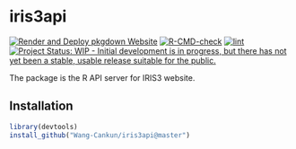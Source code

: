 
<!-- README.md is generated from README.Rmd. Please edit that file -->

# iris3api

<!-- badges: start -->

[![Render and Deploy pkgdown
Website](https://github.com/Wang-Cankun/iris3api/actions/workflows/pkgdown.yaml/badge.svg)](https://github.com/Wang-Cankun/iris3api/actions/workflows/pkgdown.yaml)
[![R-CMD-check](https://github.com/Wang-Cankun/iris3api/workflows/R-CMD-check/badge.svg)](https://github.com/Wang-Cankun/iris3api/actions)
[![lint](https://github.com/Wang-Cankun/iris3api/workflows/lint/badge.svg)](https://github.com/Wang-Cankun/iris3api/actions)
[![Project Status: WIP - Initial development is in progress, but there
has not yet been a stable, usable release suitable for the
public.](https://www.repostatus.org/badges/latest/wip.svg)](https://www.repostatus.org/#wip)
<!-- badges: end -->

The package is the R API server for IRIS3 website.

## Installation

``` r
library(devtools)
install_github("Wang-Cankun/iris3api@master")
```
